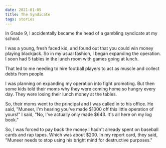 ```yaml
---
date: 2021-01-05
title: The Syndicate
tags: stories
---
```


In Grade 9, I accidentally became the head of a gambling syndicate at my school. 

I was a young, fresh faced kid, and found out that you could win money playing blackjack. So in my usual fashion, I began expanding the operation. I soon had 5 tables in the lunch room with games going at lunch. 

That led to me needing to hire football players to act as muscle and collect debts from people.

I was planning on expanding my operation into fight promoting. But then some kids told their moms why they were coming home so hungry every day. They were losing their lunch money at the tables.

So, their moms went to the principal and I was called in to his office.  He said, "Muneer, I'm hearing you've made $1000 off this little operation of yours!" I said, "No, I've actually only made $643. It's all here on my log book."

So, I was forced to pay back the money I hadn't already spent on baseball cards and rap tapes. Which was about $200. In my report card, they said, "Muneer needs to stop using his bright mind for destructive purposes."